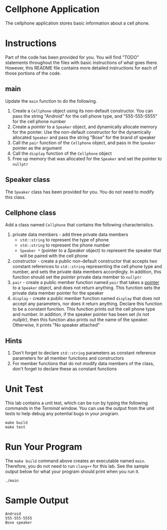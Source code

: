# Cellphone Application
The cellphone application stores basic information about a cell phone.

# Instructions
Part of the code has been provided for you. You will find "TODO" statements throughout the files with basic instructions of what goes there. However, this README file contains more detailed instructions for each of those portions of the code.

## main
Update the `main` function to do the following.
1. Create a `Cellphone` object using its non-default constructor. You can pass the string "Android" for the cell phone type, and "555-555-5555" for the cell phone number
1. Create a *pointer* to a `Speaker` object, and dynamically allocate memory for the pointer. Use the non-default constructor for the dynamically allocated `Speaker` and pass the string "Bose" for the brand of speaker
1. Call the `pair` function of the `Cellphone` object, and pass in the `Speaker` pointer as the argument
1. Call the `display` function of the `Cellphone` object
1. Free up memory that was allocated for the `Speaker` and set the pointer to `nullptr`

## Speaker class
The `Speaker` class has been provided for you. You do not need to modify this class.

## Cellphone class
Add a class named `Cellphone` that contains the following characteristics.
1. private data members - add three private data members
   - `std::string` to represent the type of phone
   - `std::string` to represent the phone number
   - `Speaker *` (pointer to a *Speaker* object) to represent the speaker that will be paired with the cell phone
1. constructor - create a public non-default constructor that accepts two constant references to `std::string` representing the cell phone type and number, and sets the private data members accordingly. In addition, this function should set the *pointer* private data member to `nullptr`
1. `pair` - create a public member function named `pair` that takes a <u>pointer</u> to a `Speaker` object, and does not return anything. This function sets the private data member pointer for the speaker
1. `display` - create a public member function named `display` that does not accept any parameters, nor does it return anything. Declare this function to be a constant function. This function prints out the cell phone type and number. In addition, if the speaker pointer has been set *(is not nullptr)*, then this function also prints out the name of the speaker. Otherwise, it prints "No speaker attached"

## Hints
1. Don't forget to declare `std::string` parameters as constant reference parameters for all member functions and constructors
1. For member functions that do not modify data members of the class, don't forget to declare these as constant functions

# Unit Test
This lab contains a unit test, which can be run by typing the following commands in the *Terminal* window. You can use the output from the unit tests to help debug any potential bugs in your program.
```
make build
make test
```

# Run Your Program
The `make build` command above creates an executable named `main`. Therefore, you do not need to run `clang++` for this lab. See the sample output below for what your program should print when you run it.
```
./main
```

# Sample Output
```
Android
555-555-5555
Bose speaker
```
